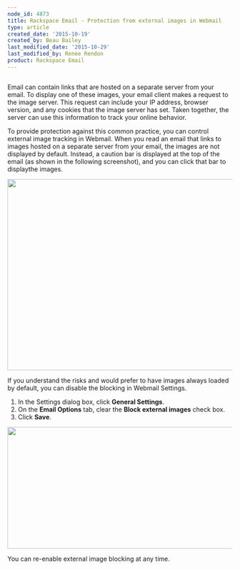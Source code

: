 ```yaml
---
node_id: 4873
title: Rackspace Email - Protection from external images in Webmail
type: article
created_date: '2015-10-19'
created_by: Beau Bailey
last_modified_date: '2015-10-29'
last_modified_by: Renee Rendon
product: Rackspace Email
---
```


<div class="page" title="Page 1">

<div class="layoutArea">

<div class="column">



Email can contain links that are hosted on a separate server from your
email. To display one of these images, your email client makes a request
to the image server. This request can include your IP address, browser
version, and any cookies that the image server has set. Taken together,
the server can use this information to track your online behavior.

To provide protection against this common practice, you can control
external image tracking in Webmail. When you read an email that links to
images hosted on a separate server from your email, the images are not
displayed by default. Instead, a caution bar is displayed at the top of
the email (as shown in the following screenshot), and you can click that
bar to displaythe images.

<img src="https://8026b2e3760e2433679c-fffceaebb8c6ee053c935e8915a3fbe7.ssl.cf2.rackcdn.com/field/image/Image%20Protection-1_0.jpg" width="600" height="429" />



If you understand the risks and would prefer to have images always
loaded by default, you can disable the blocking in Webmail Settings.

1.  In the Settings dialog box, click **General Settings**.
2.  On the **Email Options** tab, clear the **Block external images**
    check box.
3.  Click **Save**.

<img src="https://8026b2e3760e2433679c-fffceaebb8c6ee053c935e8915a3fbe7.ssl.cf2.rackcdn.com/field/image/ImageProtectionWebmail.png" width="594" height="273" />

You can re-enable external image blocking at any time.

</div>

</div>

</div>

